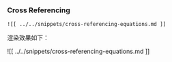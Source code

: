 ### Cross Referencing

```
![[ ../../snippets/cross-referencing-equations.md ]]
```

渲染效果如下：

![[ ../../snippets/cross-referencing-equations.md ]]
